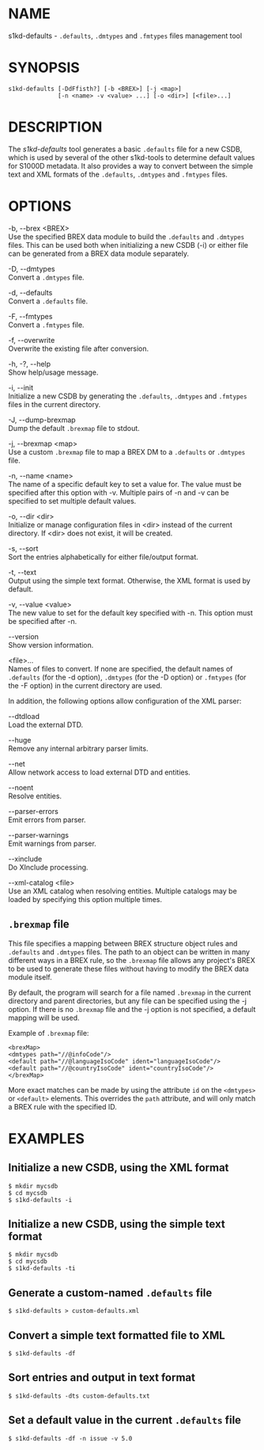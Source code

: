 NAME
====

s1kd-defaults - `.defaults`, `.dmtypes` and `.fmtypes` files management
tool

SYNOPSIS
========

    s1kd-defaults [-DdFfisth?] [-b <BREX>] [-j <map>]
                  [-n <name> -v <value> ...] [-o <dir>] [<file>...]

DESCRIPTION
===========

The *s1kd-defaults* tool generates a basic `.defaults` file for a new
CSDB, which is used by several of the other s1kd-tools to determine
default values for S1000D metadata. It also provides a way to convert
between the simple text and XML formats of the `.defaults`, `.dmtypes`
and `.fmtypes` files.

OPTIONS
=======

-b, --brex &lt;BREX&gt;  
Use the specified BREX data module to build the `.defaults` and
`.dmtypes` files. This can be used both when initializing a new CSDB
(-i) or either file can be generated from a BREX data module separately.

-D, --dmtypes  
Convert a `.dmtypes` file.

-d, --defaults  
Convert a `.defaults` file.

-F, --fmtypes  
Convert a `.fmtypes` file.

-f, --overwrite  
Overwrite the existing file after conversion.

-h, -?, --help  
Show help/usage message.

-i, --init  
Initialize a new CSDB by generating the `.defaults`, `.dmtypes` and
`.fmtypes` files in the current directory.

-J, --dump-brexmap  
Dump the default `.brexmap` file to stdout.

-j, --brexmap &lt;map&gt;  
Use a custom `.brexmap` file to map a BREX DM to a `.defaults` or
`.dmtypes` file.

-n, --name &lt;name&gt;  
The name of a specific default key to set a value for. The value must be
specified after this option with -v. Multiple pairs of -n and -v can be
specified to set multiple default values.

-o, --dir &lt;dir&gt;  
Initialize or manage configuration files in &lt;dir&gt; instead of the
current directory. If &lt;dir&gt; does not exist, it will be created.

-s, --sort  
Sort the entries alphabetically for either file/output format.

-t, --text  
Output using the simple text format. Otherwise, the XML format is used
by default.

-v, --value &lt;value&gt;  
The new value to set for the default key specified with -n. This option
must be specified after -n.

--version  
Show version information.

&lt;file&gt;...  
Names of files to convert. If none are specified, the default names of
`.defaults` (for the -d option), `.dmtypes` (for the -D option) or
`.fmtypes` (for the -F option) in the current directory are used.

In addition, the following options allow configuration of the XML
parser:

--dtdload  
Load the external DTD.

--huge  
Remove any internal arbitrary parser limits.

--net  
Allow network access to load external DTD and entities.

--noent  
Resolve entities.

--parser-errors  
Emit errors from parser.

--parser-warnings  
Emit warnings from parser.

--xinclude  
Do XInclude processing.

--xml-catalog &lt;file&gt;  
Use an XML catalog when resolving entities. Multiple catalogs may be
loaded by specifying this option multiple times.

`.brexmap` file
---------------

This file specifies a mapping between BREX structure object rules and
`.defaults` and `.dmtypes` files. The path to an object can be written
in many different ways in a BREX rule, so the `.brexmap` file allows any
project's BREX to be used to generate these files without having to
modify the BREX data module itself.

By default, the program will search for a file named `.brexmap` in the
current directory and parent directories, but any file can be specified
using the -j option. If there is no `.brexmap` file and the -j option is
not specified, a default mapping will be used.

Example of `.brexmap` file:

    <brexMap>
    <dmtypes path="//@infoCode"/>
    <default path="//@languageIsoCode" ident="languageIsoCode"/>
    <default path="//@countryIsoCode" ident="countryIsoCode"/>
    </brexMap>

More exact matches can be made by using the attribute `id` on the
`<dmtypes>` or `<default>` elements. This overrides the `path`
attribute, and will only match a BREX rule with the specified ID.

EXAMPLES
========

Initialize a new CSDB, using the XML format
-------------------------------------------

    $ mkdir mycsdb
    $ cd mycsdb
    $ s1kd-defaults -i

Initialize a new CSDB, using the simple text format
---------------------------------------------------

    $ mkdir mycsdb
    $ cd mycsdb
    $ s1kd-defaults -ti

Generate a custom-named `.defaults` file
----------------------------------------

    $ s1kd-defaults > custom-defaults.xml

Convert a simple text formatted file to XML
-------------------------------------------

    $ s1kd-defaults -df

Sort entries and output in text format
--------------------------------------

    $ s1kd-defaults -dts custom-defaults.txt

Set a default value in the current `.defaults` file
---------------------------------------------------

    $ s1kd-defaults -df -n issue -v 5.0
